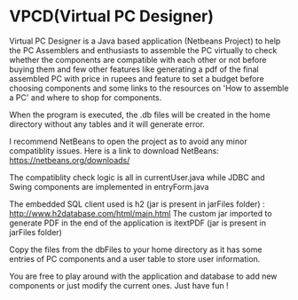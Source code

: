 # VPCD(Virtual PC Designer)

Virtual PC Designer is a Java based application (Netbeans Project) to help the PC Assemblers and enthusiasts to assemble
the PC virtually to check whether the components are compatible with each other or not before buying them and few other 
features like generating a pdf of the final assembled PC with price in rupees and feature to set a budget before choosing components and 
some links to the resources on 'How to assemble a PC' and where to shop for components.

When the program is executed, the .db files will be created in the home directory without any tables
and it will generate error.

I recommend NetBeans to open the project as to avoid any minor compatiblity issues.
Here is a link to download NetBeans:
    https://netbeans.org/downloads/

The compatiblity check logic is all in currentUser.java while JDBC and 
Swing components are implemented in entryForm.java

The embedded SQL client used is h2 (jar is present in jarFiles folder) : http://www.h2database.com/html/main.html 
The custom jar imported to generate PDF in the end of the application is itextPDF (jar is present in jarFiles folder)

Copy the files from the dbFiles to your home directory as it has some entries of PC components and
a user table to store user information.

You are free to play around with the application and database to add new components or just modify the current ones.
Just have fun !
